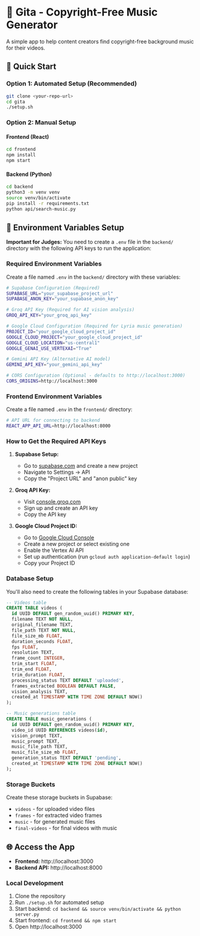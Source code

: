 # 🎵 Gita - Copyright-Free Music Generator

A simple app to help content creators find copyright-free background music for their videos.

## 🚀 Quick Start

### Option 1: Automated Setup (Recommended)

```bash
git clone <your-repo-url>
cd gita
./setup.sh
```

### Option 2: Manual Setup

#### Frontend (React)

```bash
cd frontend
npm install
npm start
```

#### Backend (Python)

```bash
cd backend
python3 -m venv venv
source venv/bin/activate
pip install -r requirements.txt
python api/search-music.py
```

## 🔑 Environment Variables Setup

**Important for Judges:** You need to create a `.env` file in the `backend/` directory with the following API keys to run the application:

### Required Environment Variables

Create a file named `.env` in the `backend/` directory with these variables:

```bash
# Supabase Configuration (Required)
SUPABASE_URL="your_supabase_project_url"
SUPABASE_ANON_KEY="your_supabase_anon_key"

# Groq API Key (Required for AI vision analysis)
GROQ_API_KEY="your_groq_api_key"

# Google Cloud Configuration (Required for Lyria music generation)
PROJECT_ID="your_google_cloud_project_id"
GOOGLE_CLOUD_PROJECT="your_google_cloud_project_id"
GOOGLE_CLOUD_LOCATION="us-central1"
GOOGLE_GENAI_USE_VERTEXAI="True"

# Gemini API Key (Alternative AI model)
GEMINI_API_KEY="your_gemini_api_key"

# CORS Configuration (Optional - defaults to http://localhost:3000)
CORS_ORIGINS=http://localhost:3000
```

### Frontend Environment Variables

Create a file named `.env` in the `frontend/` directory:

```bash
# API URL for connecting to backend
REACT_APP_API_URL=http://localhost:8000
```

### How to Get the Required API Keys

1. **Supabase Setup:**

   - Go to [supabase.com](https://supabase.com) and create a new project
   - Navigate to Settings → API
   - Copy the "Project URL" and "anon public" key

2. **Groq API Key:**

   - Visit [console.groq.com](https://console.groq.com)
   - Sign up and create an API key
   - Copy the API key

3. **Google Cloud Project ID:**
   - Go to [Google Cloud Console](https://console.cloud.google.com)
   - Create a new project or select existing one
   - Enable the Vertex AI API
   - Set up authentication (run `gcloud auth application-default login`)
   - Copy your Project ID

### Database Setup

You'll also need to create the following tables in your Supabase database:

```sql
-- Videos table
CREATE TABLE videos (
  id UUID DEFAULT gen_random_uuid() PRIMARY KEY,
  filename TEXT NOT NULL,
  original_filename TEXT,
  file_path TEXT NOT NULL,
  file_size_mb FLOAT,
  duration_seconds FLOAT,
  fps FLOAT,
  resolution TEXT,
  frame_count INTEGER,
  trim_start FLOAT,
  trim_end FLOAT,
  trim_duration FLOAT,
  processing_status TEXT DEFAULT 'uploaded',
  frames_extracted BOOLEAN DEFAULT FALSE,
  vision_analysis TEXT,
  created_at TIMESTAMP WITH TIME ZONE DEFAULT NOW()
);

-- Music generations table
CREATE TABLE music_generations (
  id UUID DEFAULT gen_random_uuid() PRIMARY KEY,
  video_id UUID REFERENCES videos(id),
  vision_prompt TEXT,
  music_prompt TEXT,
  music_file_path TEXT,
  music_file_size_mb FLOAT,
  generation_status TEXT DEFAULT 'pending',
  created_at TIMESTAMP WITH TIME ZONE DEFAULT NOW()
);
```

### Storage Buckets

Create these storage buckets in Supabase:

- `videos` - for uploaded video files
- `frames` - for extracted video frames
- `music` - for generated music files
- `final-videos` - for final videos with music

## 🌐 Access the App

- **Frontend:** http://localhost:3000
- **Backend API:** http://localhost:8000

### Local Development

1. Clone the repository
2. Run `./setup.sh` for automated setup
3. Start backend: `cd backend && source venv/bin/activate && python server.py`
4. Start frontend: `cd frontend && npm start`
5. Open http://localhost:3000
